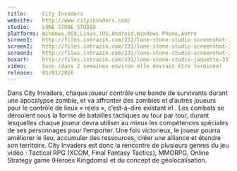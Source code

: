 ```yaml
---
title:     City Invaders
website:   http://www.cityinvaders.com/
studio:    LONE STONE STUDIO
platforms: Windows,OSX,Linux,iOS,Android,Windows Phone,Autre
screen1:   http://files.intrazik.com/231/lone-stone-studio-screenshot-1-3133-493-20150429-010104.jpg
screen2:   http://files.intrazik.com/231/lone-stone-studio-screenshot-2-3371-493-20150429-010105.jpg
screen3:   http://files.intrazik.com/231/lone-stone-studio-screenshot-3-3373-493-20150429-010105.jpg
boxart:    http://files.intrazik.com/231/lone-stone-studio-jaquette-3375-493-20150429-010105.png
video:     Soon (dans 2 semaines environ elle devrait être terminée)
release:   01/01/2016
---
```


Dans City Invaders, chaque joueur contrôle une bande de survivants durant une apocalypse zombie, et va affronter des zombies et d’autres joueurs pour le contrôle de lieux « réels », c’est-à-dire existant irl . Les combats se déroulent sous la forme de batailles tactiques au tour par tour, durant lesquelles chaque joueur devra utiliser au mieux les compétences spéciales de ses personnages pour l’emporter. Une fois victorieux, le joueur pourra améliorer le lieu, accumuler des ressources, créer une alliance et étendre son territoire. City Invaders est donc la rencontre de plusieurs genres du jeu vidéo : Tactical RPG (XCOM, Final Fantasy Tactics), MMORPG, Online Strategy game (Heroes Kingdoms) et du concept de géolocalisation.